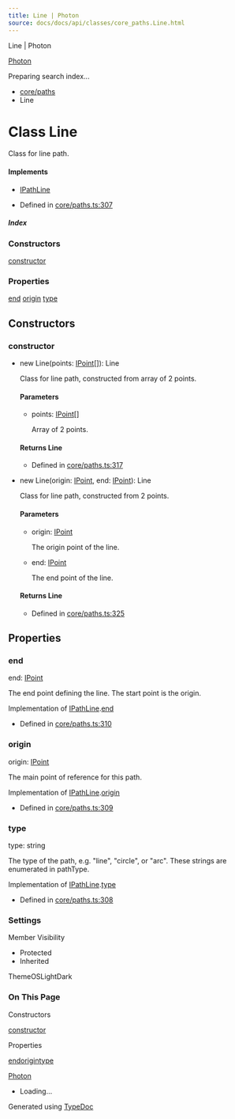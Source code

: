 ```yaml
---
title: Line | Photon
source: docs/docs/api/classes/core_paths.Line.html
---
```


Line | Photon

[Photon](../index.md)




Preparing search index...

* [core/paths](../modules/core_paths.md)
* Line

# Class Line

Class for line path.

#### Implements

* [IPathLine](../interfaces/core_schema.IPathLine.md)

* Defined in [core/paths.ts:307](https://github.com/mwhite454/photon/blob/main/packages/photon/src/core/paths.ts#L307)

##### Index

### Constructors

[constructor](#constructor)

### Properties

[end](#end)
[origin](#origin)
[type](#type)

## Constructors

### constructor

* new Line(points: [IPoint](../interfaces/core_schema.IPoint.md)[]): Line

  Class for line path, constructed from array of 2 points.

  #### Parameters

  + points: [IPoint](../interfaces/core_schema.IPoint.md)[]

    Array of 2 points.

  #### Returns Line

  + Defined in [core/paths.ts:317](https://github.com/mwhite454/photon/blob/main/packages/photon/src/core/paths.ts#L317)
* new Line(origin: [IPoint](../interfaces/core_schema.IPoint.md), end: [IPoint](../interfaces/core_schema.IPoint.md)): Line

  Class for line path, constructed from 2 points.

  #### Parameters

  + origin: [IPoint](../interfaces/core_schema.IPoint.md)

    The origin point of the line.
  + end: [IPoint](../interfaces/core_schema.IPoint.md)

    The end point of the line.

  #### Returns Line

  + Defined in [core/paths.ts:325](https://github.com/mwhite454/photon/blob/main/packages/photon/src/core/paths.ts#L325)

## Properties

### end

end: [IPoint](../interfaces/core_schema.IPoint.md)

The end point defining the line. The start point is the origin.

Implementation of [IPathLine](../interfaces/core_schema.IPathLine.md).[end](../interfaces/core_schema.IPathLine.md#end)

* Defined in [core/paths.ts:310](https://github.com/mwhite454/photon/blob/main/packages/photon/src/core/paths.ts#L310)

### origin

origin: [IPoint](../interfaces/core_schema.IPoint.md)

The main point of reference for this path.

Implementation of [IPathLine](../interfaces/core_schema.IPathLine.md).[origin](../interfaces/core_schema.IPathLine.md#origin)

* Defined in [core/paths.ts:309](https://github.com/mwhite454/photon/blob/main/packages/photon/src/core/paths.ts#L309)

### type

type: string

The type of the path, e.g. "line", "circle", or "arc". These strings are enumerated in pathType.

Implementation of [IPathLine](../interfaces/core_schema.IPathLine.md).[type](../interfaces/core_schema.IPathLine.md#type)

* Defined in [core/paths.ts:308](https://github.com/mwhite454/photon/blob/main/packages/photon/src/core/paths.ts#L308)

### Settings

Member Visibility

* Protected
* Inherited

ThemeOSLightDark

### On This Page

Constructors

[constructor](#constructor)

Properties

[end](#end)[origin](#origin)[type](#type)

[Photon](../index.md)

* Loading...

Generated using [TypeDoc](https://typedoc.org/)
